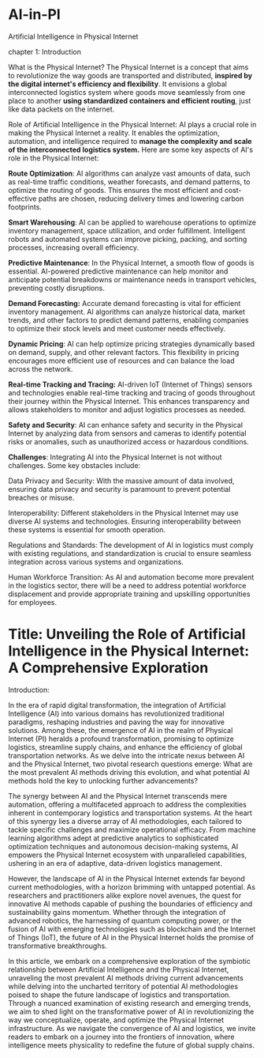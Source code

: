 # AI-in-PI
Artificial Intelligence in Physical Internet

chapter 1: Introduction

What is the Physical Internet?
The Physical Internet is a concept that aims to revolutionize the way goods are transported and distributed, **inspired by the digital internet's efficiency and flexibility**. It envisions a global interconnected logistics system where goods move seamlessly from one place to another **using standardized containers and efficient routing**, just like data packets on the internet.

Role of Artificial Intelligence in the Physical Internet:
AI plays a crucial role in making the Physical Internet a reality. It enables the optimization, automation, and intelligence required to **manage the complexity and scale of the interconnected logistics system.** Here are some key aspects of AI's role in the Physical Internet:

**Route Optimization**: AI algorithms can analyze vast amounts of data, such as real-time traffic conditions, weather forecasts, and demand patterns, to optimize the routing of goods. This ensures the most efficient and cost-effective paths are chosen, reducing delivery times and lowering carbon footprints.

**Smart Warehousing**: AI can be applied to warehouse operations to optimize inventory management, space utilization, and order fulfillment. Intelligent robots and automated systems can improve picking, packing, and sorting processes, increasing overall efficiency.

**Predictive Maintenance**: In the Physical Internet, a smooth flow of goods is essential. AI-powered predictive maintenance can help monitor and anticipate potential breakdowns or maintenance needs in transport vehicles, preventing costly disruptions.

**Demand Forecasting:** Accurate demand forecasting is vital for efficient inventory management. AI algorithms can analyze historical data, market trends, and other factors to predict demand patterns, enabling companies to optimize their stock levels and meet customer needs effectively.

**Dynamic Pricing**: AI can help optimize pricing strategies dynamically based on demand, supply, and other relevant factors. This flexibility in pricing encourages more efficient use of resources and can balance the load across the network.

**Real-time Tracking and Tracing:** AI-driven IoT (Internet of Things) sensors and technologies enable real-time tracking and tracing of goods throughout their journey within the Physical Internet. This enhances transparency and allows stakeholders to monitor and adjust logistics processes as needed.

**Safety and Security**: AI can enhance safety and security in the Physical Internet by analyzing data from sensors and cameras to identify potential risks or anomalies, such as unauthorized access or hazardous conditions.

**Challenges**:
Integrating AI into the Physical Internet is not without challenges. Some key obstacles include:

Data Privacy and Security: With the massive amount of data involved, ensuring data privacy and security is paramount to prevent potential breaches or misuse.

Interoperability: Different stakeholders in the Physical Internet may use diverse AI systems and technologies. Ensuring interoperability between these systems is essential for smooth operation.

Regulations and Standards: The development of AI in logistics must comply with existing regulations, and standardization is crucial to ensure seamless integration across various systems and organizations.

Human Workforce Transition: As AI and automation become more prevalent in the logistics sector, there will be a need to address potential workforce displacement and provide appropriate training and upskilling opportunities for employees.


# **Title: Unveiling the Role of Artificial Intelligence in the Physical Internet: A Comprehensive Exploration**

Introduction:

In the era of rapid digital transformation, the integration of Artificial Intelligence (AI) into various domains has revolutionized traditional paradigms, reshaping industries and paving the way for innovative solutions. Among these, the emergence of AI in the realm of Physical Internet (PI) heralds a profound transformation, promising to optimize logistics, streamline supply chains, and enhance the efficiency of global transportation networks. As we delve into the intricate nexus between AI and the Physical Internet, two pivotal research questions emerge: What are the most prevalent AI methods driving this evolution, and what potential AI methods hold the key to unlocking further advancements?

The synergy between AI and the Physical Internet transcends mere automation, offering a multifaceted approach to address the complexities inherent in contemporary logistics and transportation systems. At the heart of this synergy lies a diverse array of AI methodologies, each tailored to tackle specific challenges and maximize operational efficacy. From machine learning algorithms adept at predictive analytics to sophisticated optimization techniques and autonomous decision-making systems, AI empowers the Physical Internet ecosystem with unparalleled capabilities, ushering in an era of adaptive, data-driven logistics management.

However, the landscape of AI in the Physical Internet extends far beyond current methodologies, with a horizon brimming with untapped potential. As researchers and practitioners alike explore novel avenues, the quest for innovative AI methods capable of pushing the boundaries of efficiency and sustainability gains momentum. Whether through the integration of advanced robotics, the harnessing of quantum computing power, or the fusion of AI with emerging technologies such as blockchain and the Internet of Things (IoT), the future of AI in the Physical Internet holds the promise of transformative breakthroughs.

In this article, we embark on a comprehensive exploration of the symbiotic relationship between Artificial Intelligence and the Physical Internet, unraveling the most prevalent AI methods driving current advancements while delving into the uncharted territory of potential AI methodologies poised to shape the future landscape of logistics and transportation. Through a nuanced examination of existing research and emerging trends, we aim to shed light on the transformative power of AI in revolutionizing the way we conceptualize, operate, and optimize the Physical Internet infrastructure. As we navigate the convergence of AI and logistics, we invite readers to embark on a journey into the frontiers of innovation, where intelligence meets physicality to redefine the future of global supply chains.
